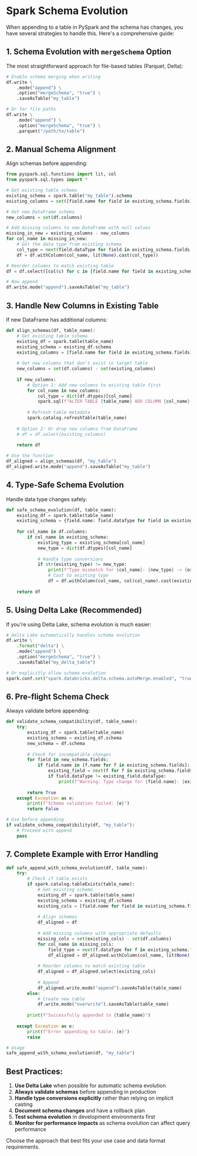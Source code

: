 # Spark Schema Evolution
When appending to a table in PySpark and the schema has changes, you have several strategies to handle this. Here's a comprehensive guide:

## 1. Schema Evolution with `mergeSchema` Option

The most straightforward approach for file-based tables (Parquet, Delta):

```python
# Enable schema merging when writing
df.write \
    .mode("append") \
    .option("mergeSchema", "true") \
    .saveAsTable("my_table")

# Or for file paths
df.write \
    .mode("append") \
    .option("mergeSchema", "true") \
    .parquet("/path/to/table")
```

## 2. Manual Schema Alignment

Align schemas before appending:

```python
from pyspark.sql.functions import lit, col
from pyspark.sql.types import *

# Get existing table schema
existing_schema = spark.table("my_table").schema
existing_columns = set([field.name for field in existing_schema.fields])

# Get new DataFrame schema
new_columns = set(df.columns)

# Add missing columns to new DataFrame with null values
missing_in_new = existing_columns - new_columns
for col_name in missing_in_new:
    # Get the data type from existing schema
    col_type = next(field.dataType for field in existing_schema.fields if field.name == col_name)
    df = df.withColumn(col_name, lit(None).cast(col_type))

# Reorder columns to match existing table
df = df.select([col(c) for c in [field.name for field in existing_schema.fields]])

# Now append
df.write.mode("append").saveAsTable("my_table")
```

## 3. Handle New Columns in Existing Table

If new DataFrame has additional columns:

```python
def align_schemas(df, table_name):
    # Get existing table schema
    existing_df = spark.table(table_name)
    existing_schema = existing_df.schema
    existing_columns = [field.name for field in existing_schema.fields]
    
    # Get new columns that don't exist in target table
    new_columns = set(df.columns) - set(existing_columns)
    
    if new_columns:
        # Option 1: Add new columns to existing table first
        for col_name in new_columns:
            col_type = dict(df.dtypes)[col_name]
            spark.sql(f"ALTER TABLE {table_name} ADD COLUMN {col_name} {col_type}")
        
        # Refresh table metadata
        spark.catalog.refreshTable(table_name)
    
    # Option 2: Or drop new columns from DataFrame
    # df = df.select(existing_columns)
    
    return df

# Use the function
df_aligned = align_schemas(df, "my_table")
df_aligned.write.mode("append").saveAsTable("my_table")
```

## 4. Type-Safe Schema Evolution

Handle data type changes safely:

```python
def safe_schema_evolution(df, table_name):
    existing_df = spark.table(table_name)
    existing_schema = {field.name: field.dataType for field in existing_df.schema.fields}
    
    for col_name in df.columns:
        if col_name in existing_schema:
            existing_type = existing_schema[col_name]
            new_type = dict(df.dtypes)[col_name]
            
            # Handle type conversions
            if str(existing_type) != new_type:
                print(f"Type mismatch for {col_name}: {new_type} -> {existing_type}")
                # Cast to existing type
                df = df.withColumn(col_name, col(col_name).cast(existing_type))
    
    return df
```

## 5. Using Delta Lake (Recommended)

If you're using Delta Lake, schema evolution is much easier:

```python
# Delta Lake automatically handles schema evolution
df.write \
    .format("delta") \
    .mode("append") \
    .option("mergeSchema", "true") \
    .saveAsTable("my_delta_table")

# Or explicitly allow schema evolution
spark.conf.set("spark.databricks.delta.schema.autoMerge.enabled", "true")
```

## 6. Pre-flight Schema Check

Always validate before appending:

```python
def validate_schema_compatibility(df, table_name):
    try:
        existing_df = spark.table(table_name)
        existing_schema = existing_df.schema
        new_schema = df.schema
        
        # Check for incompatible changes
        for field in new_schema.fields:
            if field.name in [f.name for f in existing_schema.fields]:
                existing_field = next(f for f in existing_schema.fields if f.name == field.name)
                if field.dataType != existing_field.dataType:
                    print(f"Warning: Type change for {field.name}: {existing_field.dataType} -> {field.dataType}")
        
        return True
    except Exception as e:
        print(f"Schema validation failed: {e}")
        return False

# Use before appending
if validate_schema_compatibility(df, "my_table"):
    # Proceed with append
    pass
```

## 7. Complete Example with Error Handling

```python
def safe_append_with_schema_evolution(df, table_name):
    try:
        # Check if table exists
        if spark.catalog.tableExists(table_name):
            # Get existing schema
            existing_df = spark.table(table_name)
            existing_schema = existing_df.schema
            existing_cols = [field.name for field in existing_schema.fields]
            
            # Align schemas
            df_aligned = df
            
            # Add missing columns with appropriate defaults
            missing_cols = set(existing_cols) - set(df.columns)
            for col_name in missing_cols:
                field_type = next(f.dataType for f in existing_schema.fields if f.name == col_name)
                df_aligned = df_aligned.withColumn(col_name, lit(None).cast(field_type))
            
            # Reorder columns to match existing table
            df_aligned = df_aligned.select(existing_cols)
            
            # Append
            df_aligned.write.mode("append").saveAsTable(table_name)
        else:
            # Create new table
            df.write.mode("overwrite").saveAsTable(table_name)
            
        print(f"Successfully appended to {table_name}")
        
    except Exception as e:
        print(f"Error appending to table: {e}")
        raise

# Usage
safe_append_with_schema_evolution(df, "my_table")
```

## Best Practices:

1. **Use Delta Lake** when possible for automatic schema evolution
2. **Always validate schemas** before appending in production
3. **Handle type conversions explicitly** rather than relying on implicit casting
4. **Document schema changes** and have a rollback plan
5. **Test schema evolution** in development environments first
6. **Monitor for performance impacts** as schema evolution can affect query performance

Choose the approach that best fits your use case and data format requirements.
